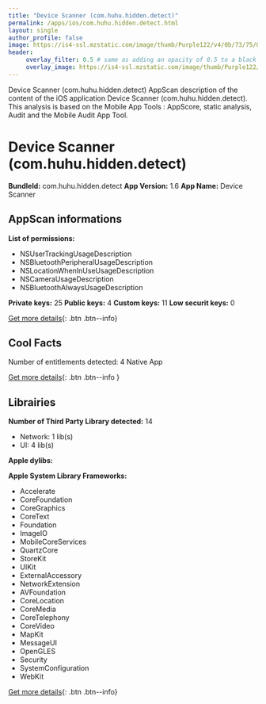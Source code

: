 ```yaml
---
title: "Device Scanner (com.huhu.hidden.detect)"
permalink: /apps/ios/com.huhu.hidden.detect.html
layout: single
author_profile: false
image: https://is4-ssl.mzstatic.com/image/thumb/Purple122/v4/0b/73/75/0b7375ad-0826-24d7-be89-c2a64d3eec1c/AppIcon-0-1x_U007emarketing-0-5-0-sRGB-85-220.png/512x512bb.jpg
header: 
     overlay_filter: 0.5 # same as adding an opacity of 0.5 to a black background
     overlay_image: https://is4-ssl.mzstatic.com/image/thumb/Purple122/v4/0b/73/75/0b7375ad-0826-24d7-be89-c2a64d3eec1c/AppIcon-0-1x_U007emarketing-0-5-0-sRGB-85-220.png/512x512bb.jpg
---
```

Device Scanner (com.huhu.hidden.detect) AppScan description of the content of the iOS application Device Scanner (com.huhu.hidden.detect). This analysis is based on the Mobile App Tools : AppScore, static analysis, Audit and the Mobile Audit App Tool.

# Device Scanner (com.huhu.hidden.detect)

**BundleId:** com.huhu.hidden.detect
**App Version:** 1.6
**App Name:** Device Scanner


## AppScan informations 

**List of permissions:** 
- NSUserTrackingUsageDescription 
- NSBluetoothPeripheralUsageDescription
- NSLocationWhenInUseUsageDescription
- NSCameraUsageDescription
- NSBluetoothAlwaysUsageDescription
  
  
**Private keys:** 25
**Public keys:** 4
**Custom keys:** 11
**Low securit keys:** 0
  
[Get more details](/pricing.html){: .btn .btn--info}

## Cool Facts

Number of entitlements detected: 4
Native App
  
[Get more details](/pricing.html){: .btn .btn--info }

## Librairies 
**Number of Third Party Library detected:** 14
- Network: 1 lib(s)
- UI: 4 lib(s)


**Apple dylibs:**


**Apple System Library Frameworks:**
- Accelerate
- CoreFoundation
- CoreGraphics
- CoreText
- Foundation
- ImageIO
- MobileCoreServices
- QuartzCore
- StoreKit
- UIKit
- ExternalAccessory
- NetworkExtension
- AVFoundation
- CoreLocation
- CoreMedia
- CoreTelephony
- CoreVideo
- MapKit
- MessageUI
- OpenGLES
- Security
- SystemConfiguration
- WebKit


  
[Get more details](/pricing.html){: .btn .btn--info}

